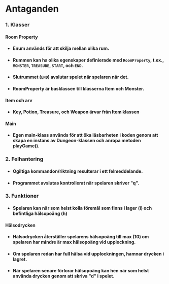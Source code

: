 # Antaganden
### 1. Klasser 
#### Room Property
   * #### Enum används för att skilja mellan olika rum.
   * #### Rummen kan ha olika egenskaper definierade med `RoomProperty`, t.ex., `MONSTER`, `TREASURE`, `START`, och `END`.
   * #### Slutrummet (`END`) avslutar spelet när spelaren når det.
   * #### RoomProperty är basklassen till klasserna Item och Monster.

#### Item och arv
* #### Key, Potion, Treasure, och Weapon ärvar från Item klassen

#### Main
* #### Egen main-klass används för att öka läsbarheten i koden genom att skapa en instans av Dungeon-klassen och anropa metoden playGame().

### 2. Felhantering
   * #### Ogiltiga kommandon/riktning resulterar i ett felmeddelande.
   * #### Programmet avslutas kontrollerat när spelaren skriver "q".

### 3. Funktioner
   * #### Spelaren kan när som helst kolla föremål som finns i lager (i) och befintliga hälsopoäng (h)

#### Hälsodrycken
   * #### Hälsodrycken återställer spelarens hälsopoäng till max (10) om spelaren har mindre är max hälsopoäng vid upplockning.
   * #### Om spelaren redan har full hälsa vid upplockningen, hamnar drycken i lagret.
   * #### När spelaren senare förlorar hälsopoäng kan hen när som helst använda drycken genom att skriva "d" i spelet.
